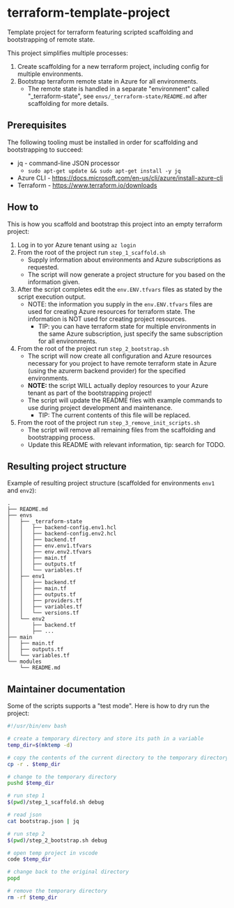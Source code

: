 # terraform-template-project

Template project for terraform featuring scripted scaffolding and bootstrapping of remote state.

This project simplifies multiple processes:

1. Create scaffolding for a new terraform project, including config for multiple environments.
2. Bootstrap terraform remote state in Azure for all environments.
   - The remote state is handled in a separate "environment" called "_terraform-state", see `envs/_terraform-state/README.md` after scaffolding for more details.

## Prerequisites

The following tooling must be installed in order for scaffolding and bootstrapping to succeed:

- jq - command-line JSON processor
  - `sudo apt-get update && sudo apt-get install -y jq`
- Azure CLI - <https://docs.microsoft.com/en-us/cli/azure/install-azure-cli>
- Terraform - <https://www.terraform.io/downloads>

## How to

This is how you scaffold and bootstrap this project into an empty terraform project:

1. Log in to yor Azure tenant using `az login`
2. From the root of the project run `step_1_scaffold.sh`
   - Supply information about environments and Azure subscriptions as requested.
   - The script will now generate a project structure for you based on the information given.
3. After the script completes edit the `env.ENV.tfvars` files as stated by the script execution output.
   - NOTE: the information you supply in the `env.ENV.tfvars` files are used for creating Azure resources for terraform state. The information is NOT used for creating project resources.
     - TIP: you can have terraform state for multiple environments in the same Azure subscription, just specify the same subscription for all environments.
4. From the root of the project run `step_2_bootstrap.sh`
   - The script will now create all configuration and Azure resources necessary for you project to have remote terraform state in Azure (using the azurerm backend provider) for the specified environments.
   - **NOTE:** the script WILL actually deploy resources to your Azure tenant as part of the bootstrapping project!
   - The script will update the README files with example commands to use during project development and maintenance.
     - TIP: The current contents of this file will be replaced.
5. From the root of the project run `step_3_remove_init_scripts.sh`
   - The script will remove all remaining files from the scaffolding and bootstrapping process.
   - Update this README with relevant information, tip: search for TODO.

## Resulting project structure

Example of resulting project structure (scaffolded for environments `env1` and `env2`):

```text
.
├── README.md
├── envs
│   ├── _terraform-state
│   │   ├── backend-config.env1.hcl
│   │   ├── backend-config.env2.hcl
│   │   ├── backend.tf
│   │   ├── env.env1.tfvars
│   │   ├── env.env2.tfvars
│   │   ├── main.tf
│   │   ├── outputs.tf
│   │   └── variables.tf
│   ├── env1
│   │   ├── backend.tf
│   │   ├── main.tf
│   │   ├── outputs.tf
│   │   ├── providers.tf
│   │   ├── variables.tf
│   │   └── versions.tf
│   └── env2
│       ├── backend.tf
│       ├── ...
├── main
│   ├── main.tf
│   ├── outputs.tf
│   └── variables.tf
└── modules
    └── README.md
```

## Maintainer documentation

Some of the scripts supports a "test mode". Here is how to dry run the project:

```bash
#!/usr/bin/env bash

# create a temporary directory and store its path in a variable
temp_dir=$(mktemp -d)

# copy the contents of the current directory to the temporary directory
cp -r . $temp_dir

# change to the temporary directory
pushd $temp_dir

# run step 1
$(pwd)/step_1_scaffold.sh debug

# read json
cat bootstrap.json | jq

# run step 2
$(pwd)/step_2_bootstrap.sh debug

# open temp project in vscode
code $temp_dir

# change back to the original directory
popd

# remove the temporary directory
rm -rf $temp_dir
```
